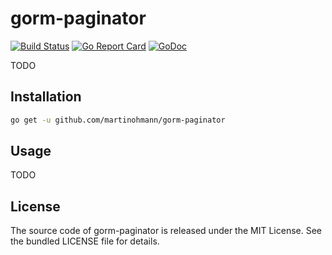 gorm-paginator
==============

[![Build Status](https://travis-ci.org/martinohmann/gorm-paginator.svg)](https://travis-ci.org/martinohmann/gorm-paginator)
[![Go Report Card](https://goreportcard.com/badge/github.com/martinohmann/gorm-paginator)](https://goreportcard.com/report/github.com/martinohmann/gorm-paginator)
[![GoDoc](https://godoc.org/github.com/martinohmann/gorm-paginator?status.svg)](https://godoc.org/github.com/martinohmann/gorm-paginator)

TODO

Installation
------------

```sh
go get -u github.com/martinohmann/gorm-paginator
```

Usage
-----

TODO

License
-------

The source code of gorm-paginator is released under the MIT License. See the bundled
LICENSE file for details.
